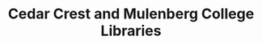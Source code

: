 ---
layout: repo
title: "Cedar Crest and Mulenberg College Libraries"
id: 13443
permalink: repos/13443/
---